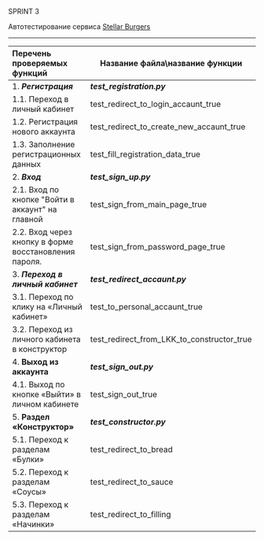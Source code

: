 SPRINT 3

Автотестирование сервиса [Stellar Burgers](https://stellarburgers.nomoreparties.site/)

--------------------------------------------------------------------------------------

| Перечень проверяемых функций                          | Название файла\название функции            |
| :---------------------------------------------------- | ------------------------------------------ |
| 1. ***Регистрация***                                  | ***test_registration.py***                 |
| 1.1. Переход в личный кабинет                         | test_redirect_to_login_accaunt_true        |
| 1.2. Регистрация нового аккаунта                      | test_redirect_to_create_new_accaunt_true   |
| 1.3. Заполнение регистрационных данных                | test_fill_registration_data_true           |
| 2. ***Вход***                                         | ***test_sign_up.py***                      |
| 2.1. Вход по кнопке "Войти в аккаунт" на главной      | test_sign_from_main_page_true              |
| 2.2. Вход через кнопку в форме восстановления пароля. | test_sign_from_password_page_true          |
| 3. ***Переход в личный кабинет***                     | ***test_redirect_accaunt.py***             |
| 3.1. Переход по клику на «Личный кабинет»             | test_to_personal_accaunt_true              |
| 3.2. Переход из личного кабинета в конструктор        | test_redirect_from_LKK_to_constructor_true |
| 4. **Выход из аккаунта**                              | ***test_sign_out.py***                     |
| 4.1. Выход по кнопке «Выйти» в личном кабинете        | test_sign_out_true                         |
| 5. **Раздел «Конструктор»**                           | ***test_constructor.py***                  |
| 5.1. Переход к разделам «Булки»                       | test_redirect_to_bread                     |
| 5.2. Переход к разделам «Соусы»                       | test_redirect_to_sauce                     |
| 5.3. Переход к разделам «Начинки»                     | test_redirect_to_filling                   |

